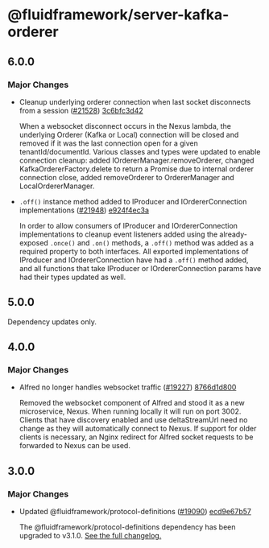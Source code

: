 # @fluidframework/server-kafka-orderer

## 6.0.0

### Major Changes

-   Cleanup underlying orderer connection when last socket disconnects from a session ([#21528](https://github.com/microsoft/FluidFramework/pull/21528)) [3c6bfc3d42](https://github.com/microsoft/FluidFramework/commit/3c6bfc3d429285b568bdfae417accfcaa5e0e190)

    When a websocket disconnect occurs in the Nexus lambda, the underlying Orderer (Kafka or Local) connection will be closed and removed if it was the last connection open for a given tenantId/documentId. Various classes and types were updated to enable connection cleanup: added IOrdererManager.removeOrderer, changed KafkaOrdererFactory.delete to return a Promise due to internal orderer connection close, added removeOrderer to OrdererManager and LocalOrdererManager.

-   `.off()` instance method added to IProducer and IOrdererConnection implementations ([#21948](https://github.com/microsoft/FluidFramework/pull/21948)) [e924f4ec3a](https://github.com/microsoft/FluidFramework/commit/e924f4ec3a9f7d16b17da7551d9fc92a5a54372d)

    In order to allow consumers of IProducer and IOrdererConnection implementations to cleanup event listeners added using the already-exposed `.once()` and `.on()` methods, a `.off()` method was added as a required property to both interfaces. All exported implementations of IProducer and IOrdererConnection have had a `.off()` method added, and all functions that take IProducer or IOrdererConnection params have had their types updated as well.

## 5.0.0

Dependency updates only.

## 4.0.0

### Major Changes

-   Alfred no longer handles websocket traffic ([#19227](https://github.com/microsoft/FluidFramework/issues/19227)) [8766d1d800](https://github.com/microsoft/FluidFramework/commits/8766d1d800b8e04c4000b36d794a729736f462ba)

    Removed the websocket component of Alfred and stood it as a new microservice, Nexus. When running locally it will run on port 3002. Clients that have discovery enabled and use deltaStreamUrl need no change as they will automatically connect to Nexus. If support for older clients is necessary, an Nginx redirect for Alfred socket requests to be forwarded to Nexus can be used.

## 3.0.0

### Major Changes

-   Updated @fluidframework/protocol-definitions ([#19090](https://github.com/microsoft/FluidFramework/issues/19090)) [ecd9e67b57](https://github.com/microsoft/FluidFramework/commits/ecd9e67b5748415ad93c6273047fdcca457b3a14)

    The @fluidframework/protocol-definitions dependency has been upgraded to v3.1.0.
    [See the full changelog.](https://github.com/microsoft/FluidFramework/blob/main/common/lib/protocol-definitions/CHANGELOG.md#310)
